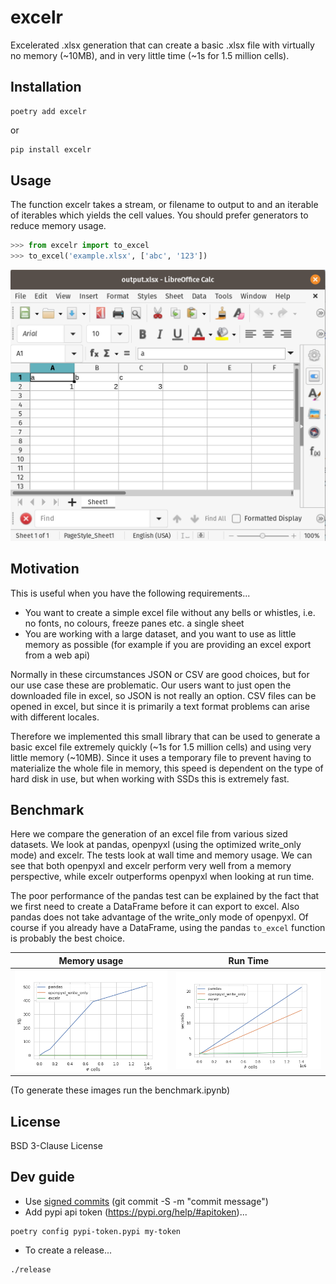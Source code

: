 # excelr

Excelerated .xlsx generation that can create a basic .xlsx file with virtually 
no memory (~10MB), and in very little time (~1s for 1.5 million cells).

## Installation

```
poetry add excelr
```

or 

```bash
pip install excelr
```

## Usage

The function excelr takes a stream, or filename to output to and an iterable of iterables which yields the cell values. You should prefer generators to reduce memory usage.

```python
>>> from excelr import to_excel
>>> to_excel('example.xlsx', ['abc', '123'])
```

![](/img/example.png?raw=true)

## Motivation

This is useful when you have the following requirements...

* You want to create a simple excel file without any bells or whistles, i.e.
  no fonts, no colours, freeze panes etc. a single sheet
* You are working with a large dataset, and you want to use as little memory
  as possible (for example if you are providing an excel export from a web
  api)

Normally in these circumstances JSON or CSV are good choices, but for our use
case these are problematic. Our users want to just open the downloaded file in
excel, so JSON is not really an option. CSV files can be opened in excel, but
since it is primarily a text format problems can arise with different locales.

Therefore we implemented this small library that can be used to generate a 
basic excel file extremely quickly (~1s for 1.5 million cells) and using very
little memory (~10MB). Since it uses a temporary file to prevent having to
materialize the whole file in memory, this speed is dependent on the type of
hard disk in use, but when working with SSDs this is extremely fast.

## Benchmark

Here we compare the generation of an excel file from various sized datasets. We
look at pandas, openpyxl (using the optimized write_only mode) and excelr. The
tests look at wall time and memory usage. We can see that both openpyxl and
excelr perform very well from a memory perspective, while excelr outperforms
openpyxl when looking at run time.

The poor performance of the pandas test can be explained by the fact that we
first need to create a DataFrame before it can export to excel. Also pandas
does not take advantage of the write_only mode of openpyxl. Of course if you 
already have a DataFrame, using the pandas ``to_excel`` function is probably
the best choice.

Memory usage               |  Run Time
:-------------------------:|:-------------------------:
![](/img/MB.png?raw=true)  |  ![](/img/seconds.png?raw=true)

(To generate these images run the benchmark.ipynb)

## License

BSD 3-Clause License

## Dev guide

* Use [signed commits](https://docs.github.com/en/authentication/managing-commit-signature-verification/about-commit-signature-verification) (git commit -S -m "commit message")
* Add pypi api token (https://pypi.org/help/#apitoken)...

```
poetry config pypi-token.pypi my-token
```

* To create a release...

```
./release
```